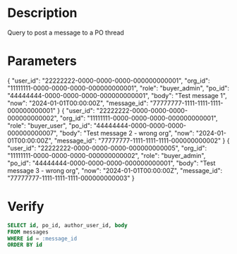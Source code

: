 # Description
Query to post a message to a PO thread

# Parameters

{ "user_id": "22222222-0000-0000-0000-000000000001", "org_id": "11111111-0000-0000-0000-000000000001", "role": "buyer_admin", "po_id": "44444444-0000-0000-0000-000000000001", "body": "Test message 1", "now": "2024-01-01T00:00:00Z", "message_id": "77777777-1111-1111-1111-000000000001" }
{ "user_id": "22222222-0000-0000-0000-000000000002", "org_id": "11111111-0000-0000-0000-000000000001", "role": "buyer_user", "po_id": "44444444-0000-0000-0000-000000000007", "body": "Test message 2 - wrong org", "now": "2024-01-01T00:00:00Z", "message_id": "77777777-1111-1111-1111-000000000002" }
{ "user_id": "22222222-0000-0000-0000-000000000005", "org_id": "11111111-0000-0000-0000-000000000002", "role": "buyer_admin", "po_id": "44444444-0000-0000-0000-000000000001", "body": "Test message 3 - wrong org", "now": "2024-01-01T00:00:00Z", "message_id": "77777777-1111-1111-1111-000000000003" }

# Verify
```sql
SELECT id, po_id, author_user_id, body 
FROM messages 
WHERE id = :message_id
ORDER BY id
```